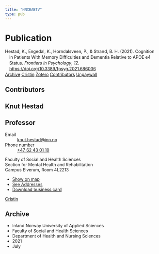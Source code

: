 ```yaml
---
title: "NNXBABTV"
type: pub
---
```

<h1>Publication</h1>
<article id="csl-bib-container-NNXBABTV" class="csl-bib-container">
  <div class="csl-bib-body" style="line-height: 1.35; padding-left: 1em; text-indent:-1em;">
  <div class="csl-entry">Hestad, K., Engedal, K., Horndalsveen, P., &amp; Strand, B. H. (2021). Cognition in Patients With Memory Difficulties and Dementia Relative to APOE e4 Status. <i>Frontiers in Psychology</i>, <i>12</i>. <a href="https://doi.org/10.3389/fpsyg.2021.686036">https://doi.org/10.3389/fpsyg.2021.686036</a></div>
</div>
  <div class="csl-bib-buttons">
    <a href="#taxonomy-article-NNXBABTV" class="csl-bib-button">Archive</a>
    <a href alt="Cristin URL" class="csl-bib-button">Cristin</a>
    <a href alt="Zotero URL" class="csl-bib-button">Zotero</a>
    <a href="#contributors-article-NNXBABTV" class="csl-bib-button">Contributors</a>
    <a href="https://www.frontiersin.org/articles/10.3389/fpsyg.2021.686036/pdf" class="csl-bib-button">Unpaywall</a>
  </div>
  <div id="csl-bib-meta-container-NNXBABTV"></div>
</article>
<div id="csl-bib-meta-NNXBABTV" class="csl-bib-meta">
  <article id="contributors-article-NNXBABTV" class="contributors-article">
    <h1>Contributors</h1>
    <div class="personas">
<div class="vrtx-hinn-person-card">
<div class="photo">
<i class="lar la-user-circle missing-person"></i>
</div>
<div class="info">
<hgroup><h1>Knut Hestad</h1>
<h2>Professor</h2>
</hgroup><dl>
<dt>Email</dt>
<dd>
<a href="mailto:knut.hestad@inn.no">knut.hestad@inn.no</a>
</dd>
<dt>Phone number</dt>
<dd><a href="tel:+4762430110">
+47 62 43 01 10
</a></dd>
</dl>
<p>
Faculty of Social and Health Sciences<br>
Section for Mental Health and Rehabilitation<br>
Campus Elverum,
Room 4L2213
</p>
<ul class="vrtx-hinn-links">
<li><a href="https://www.google.com/maps?q=60.88177,11.53669">Show on map</a></li>
<li><a href="https://www.inn.no/english/find-an-employee/knut-hestad.html#vrtx-hinn-addresses">See Addresses</a></li>
<li><a href="https://www.inn.no/english/find-an-employee/knut-hestad.html?vrtx=vcf">Download business card</a></li>
</ul>
</div>
</div>
<a href="https://app.cristin.no/persons/show.jsf?id=43557" alt="Cristin URL" class="personas-cristin">Cristin</a>
</div>
  </article>
  <article id="taxonomy-article-NNXBABTV" class="taxonomy-article">
    <h1>Archive</h1>
    <ul>
      <li>Inland Norway University of Applied Sciences</li>
      <li>Faculty of Social and Health Sciences</li>
      <li>Department of Health and Nursing Sciences</li>
      <li>2021</li>
      <li>July</li>
    </ul>
  </article>
</div>
